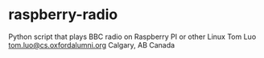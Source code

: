 # raspberry-radio
Python script that plays BBC radio on Raspberry PI or other Linux
Tom Luo
tom.luo@cs.oxfordalumni.org
Calgary, AB
Canada
